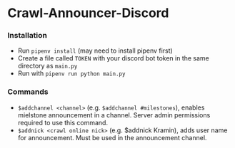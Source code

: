 # Crawl-Announcer-Discord

### Installation
- Run `pipenv install` (may need to install pipenv first)
- Create a file called `TOKEN` with your discord bot token in the same directory as `main.py`
- Run with `pipenv run python main.py`


### Commands
- `$addchannel <channel>` (e.g. `$addchannel #milestones`), enables mielstone announcement in a channel. Server admin permissions required to use this command.
- `$addnick <crawl online nick>` (e.g. $addnick Kramin), adds user name for announcement. Must be used in the announcement channel.
